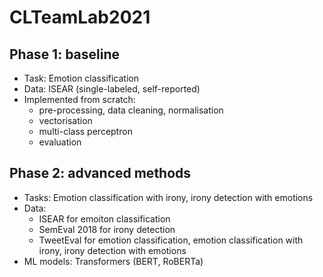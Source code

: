 # CLTeamLab2021

## Phase 1: baseline

+ Task: Emotion classification
+ Data: ISEAR (single-labeled, self-reported)
+ Implemented from scratch:
    + pre-processing, data cleaning, normalisation
    + vectorisation
    + multi-class perceptron
    + evaluation


## Phase 2: advanced methods

+ Tasks: Emotion classification with irony, irony detection with emotions
+ Data: 
    + ISEAR for emoiton classification
    + SemEval 2018 for irony detection
    + TweetEval for emotion classification, emotion classification with irony, irony detection with emotions
+ ML models: Transformers (BERT, RoBERTa)
